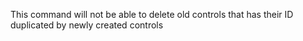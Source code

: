 This command will not be able to delete old controls that has their ID duplicated by newly created controls
